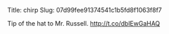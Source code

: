 Title: chirp
Slug: 07d99fee91374541c1b5fd8f1063f8f7

Tip of the hat to Mr. Russell. <a href="http://t.co/dblEwGaHAQ">http://t.co/dblEwGaHAQ</a>
